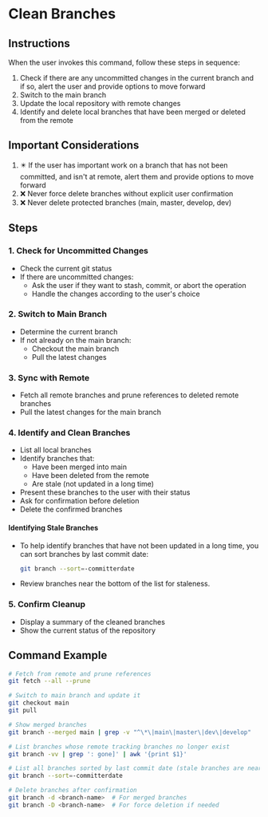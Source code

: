 # Clean Branches

## Instructions

When the user invokes this command, follow these steps in sequence:

1. Check if there are any uncommitted changes in the current branch and if so, alert the user and provide options to move forward
2. Switch to the main branch
3. Update the local repository with remote changes
4. Identify and delete local branches that have been merged or deleted from the remote

## Important Considerations

1. ✴️ If the user has important work on a branch that has not been committed, and isn't at remote, alert them and provide options to move forward
2. ❌ Never force delete branches without explicit user confirmation
3. ❌ Never delete protected branches (main, master, develop, dev)

## Steps

### 1. Check for Uncommitted Changes

- Check the current git status
- If there are uncommitted changes:
  - Ask the user if they want to stash, commit, or abort the operation
  - Handle the changes according to the user's choice

### 2. Switch to Main Branch

- Determine the current branch
- If not already on the main branch:
  - Checkout the main branch
  - Pull the latest changes

### 3. Sync with Remote

- Fetch all remote branches and prune references to deleted remote branches
- Pull the latest changes for the main branch

### 4. Identify and Clean Branches

- List all local branches
- Identify branches that:
  - Have been merged into main
  - Have been deleted from the remote
  - Are stale (not updated in a long time)
- Present these branches to the user with their status
- Ask for confirmation before deletion
- Delete the confirmed branches

#### Identifying Stale Branches

- To help identify branches that have not been updated in a long time, you can sort branches by last commit date:

  ```bash
  git branch --sort=-committerdate
  ```

- Review branches near the bottom of the list for staleness.

### 5. Confirm Cleanup

- Display a summary of the cleaned branches
- Show the current status of the repository

## Command Example

```bash
# Fetch from remote and prune references
git fetch --all --prune

# Switch to main branch and update it
git checkout main
git pull

# Show merged branches 
git branch --merged main | grep -v "^\*\|main\|master\|dev\|develop"

# List branches whose remote tracking branches no longer exist
git branch -vv | grep ': gone]' | awk '{print $1}'

# List all branches sorted by last commit date (stale branches are near the bottom)
git branch --sort=-committerdate

# Delete branches after confirmation
git branch -d <branch-name>  # For merged branches
git branch -D <branch-name>  # For force deletion if needed
```